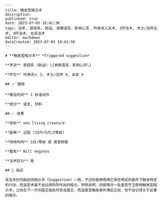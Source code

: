
    ---
    title: 触发型暗示术
    description: 
    published: true
    date: 2023-07-03 19:41:38
    tags: 法术, 惑控系, 胁迫, 依赖语言，影响心灵, 吟游诗人法术, 3环法术, 术士/法师法术, 4环法术, 女巫法术
    editor: markdown
    dateCreated: 2023-07-03 19:41:38
    ---

    # **触发型暗示术** *Triggered suggestion*

    **学派** 惑控系 (胁迫) \[依赖语言，影响心灵\] 

    **环位** 吟游诗人 3, 术士/法师 4, 女巫 4

    ## 🪄 施放

    **施法时间** 1 标准动作

    **成分** 语言, 材料

    ## ✨ 效果 

    **目标** one living creature 

    **距离** 近距 (25尺+5尺/2等级)  

    **持续时间** 1日/等级 或 直至耗散 

    **豁免** Will negates

    **法术抗力** 是

    ## 📖 描述

    该法术的功能如同暗示术（Suggestion）一般，不过你能够使用它来在特定的条件下触发特定的行动，而且受术者不会记得你所作出的暗示。举例说明：你能够对一名皇宫守卫使用触发型暗示术，让他在下一次与国王独处时攻击国王，而且直至触发条件满足之前，他不会记得关于此事的暗示。
    